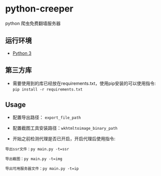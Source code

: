 # python-creeper
python 爬虫免费翻墙服务器

## 运行环境

- [Python 3](https://www.python.org/)

## 第三方库

- 需要使用到的库已经放在requirements.txt，使用pip安装的可以使用指令:  
`pip install -r requirements.txt`

## Usage

- 配置导出路径： `export_file_path`

- 配置截图工具安装路径：`wkhtmltoimage_binary_path`

- 开始之前检测代理是否已开启，开启代理后使用指令:  

`导出ssr文件：py main.py -t=ssr`  

`导出截图：py main.py -t=img`  

`导出可用服务器文件：py main.py -t=ip`  


